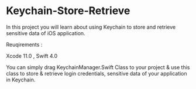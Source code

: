 # Keychain-Store-Retrieve

In this project you will learn about using Keychain to store and retrieve sensitive data of iOS application.

Reuqirements :

Xcode 11.0 , Swift 4.0

You can simply drag KeychainManager.Swift Class to your project & use this class to store & retrieve login credentials, sensitive data of your application in Keychain.

